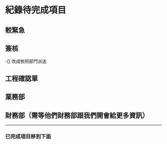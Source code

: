 # 紀錄待完成項目

## 較緊急

## 簽核

-[] 改成依照部門派送

## 工程確認單


## 業務部

## 財務部（需等他們財務部跟我們開會給更多資訊）

----

### 已完成項目移到下面

